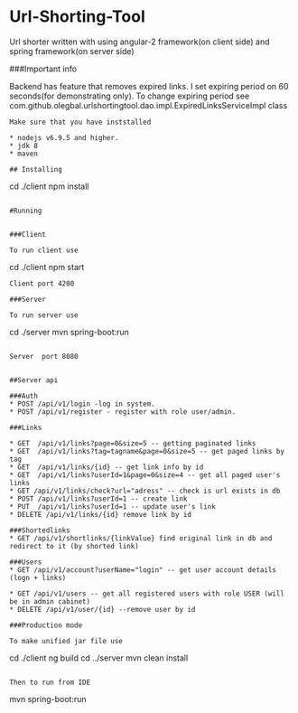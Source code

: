 # Url-Shorting-Tool

Url shorter written with using angular-2 framework(on client side) and spring framework(on server side)

###Important info 

Backend has feature that removes expired links. I set expiring period on 60 seconds(for demonstrating only).
To change expiring period see com.github.olegbal.urlshortingtool.dao.impl.ExpiredLinksServiceImpl class

```
Make sure that you have inststalled 

* nodejs v6.9.5 and higher.
* jdk 8
* maven 

## Installing

```
cd ./client
npm install
```

#Running


###Client 

To run client use
```
cd ./client
npm start 
```
Client port 4200

###Server

To run server use

```
cd ./server
mvn spring-boot:run
```

Server  port 8080


##Server api

###Auth
* POST /api/v1/login -log in system.
* POST /api/v1/register - register with role user/admin. 

###Links

* GET  /api/v1/links?page=0&size=5 -- getting paginated links
* GET  /api/v1/links?tag=tagname&page=0&size=5 -- get paged links by tag
* GET  /api/v1/links/{id} -- get link info by id
* GET  /api/v1/links?userId=1&page=0&size=4 -- get all paged user's links
* GET /api/v1/links/check?url="adress" -- check is url exists in db
* POST /api/v1/links?userId=1 -- create link
* PUT  /api/v1/links?userId=1 -- update user's link
* DELETE /api/v1/links/{id} remove link by id

###Shortedlinks
* GET /api/v1/shortlinks/{linkValue} find original link in db and redirect to it (by shorted link)

###Users
* GET /api/v1/account?userName="login" -- get user account details (logn + links)

* GET /api/v1/users -- get all registered users with role USER (will be in admin cabinet)
* DELETE /api/v1/user/{id} --remove user by id

###Production mode

To make unified jar file use

```
cd ./client
ng build
cd ../server
mvn clean install
```

Then to run from IDE

```
mvn spring-boot:run
```